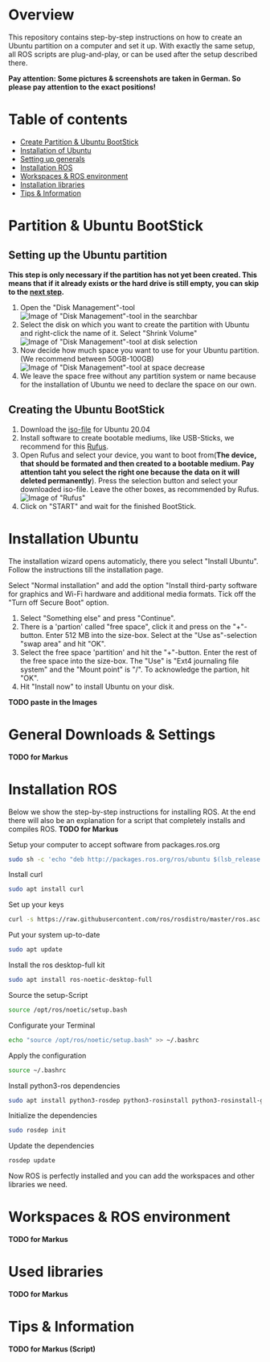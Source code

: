 # Overview

This repository contains step-by-step instructions on how to create an Ubuntu partition on a computer and set it up. With exactly the same setup, all ROS scripts are plug-and-play, or can be used after the setup described there.

**Pay attention: Some pictures & screenshots are taken in German. So please pay attention to the exact positions!**

# Table of contents

* [Create Partition & Ubuntu BootStick](#partition--ubuntu-bootstick "Create Partition & Ubuntu BootStick")
* [Installation of Ubuntu](#installation-ubuntu "Installation of Ubuntu")
* [Setting up generals](#general-downloads--settings "Setting up generals")
* [Installation ROS](#installation-ros "Installation ROS")
* [Workspaces & ROS environment](#workspaces--ros-environment "Workspaces & ROS environment")
* [Installation libraries](#used-libraries (Installation libraries))
* [Tips & Information](#tips--information "Tips & Information")

# Partition & Ubuntu BootStick

## Setting up the Ubuntu partition

**This step is only necessary if the partition has not yet been created. This means that if it already exists or the hard drive is still empty, you can skip to the [next step](#creating-the-ubuntu-bootstick "next step").**

1. Open the "Disk Management"-tool
   ![Image of "Disk Management"-tool in the searchbar](imgs/screenshot-1-diskManagementTool.png)
2. Select the disk on which you want to create the partition with Ubuntu and right-click the name of it. Select "Shrink Volume"
   ![Image of "Disk Management"-tool at disk selection](imgs/screenshot-2-diskManagementTool.png)
3. Now decide how much space you want to use for your Ubuntu partition. (We recommend between 50GB-100GB)
   ![Image of "Disk Management"-tool at space decrease](imgs/screenshot-3-diskManagementTool.png)
4. We leave the space free without any partition system or name because for the installation of Ubuntu we need to declare the space on our own. 

## Creating the Ubuntu BootStick

1. Download the [iso-file](https://releases.ubuntu.com/20.04.6/ubuntu-20.04.6-desktop-amd64.iso "iso-file") for Ubuntu 20.04
2. Install software to create bootable mediums, like USB-Sticks, we recommend for this [Rufus](https://github.com/pbatard/rufus/releases/download/v4.4/rufus-4.4_x86.exe "Rufus").
3. Open Rufus and select your device, you want to boot from(**The device, that should be formated and then created to a bootable medium. Pay attention taht you select the right one because the data on it will deleted permanently**). Press the selection button and select your downloaded iso-file. Leave the other boxes, as recommended by Rufus.
   ![Image of "Rufus"](imgs/screenshot-4-rufus.png)
4. Click on "START" and wait for the finished BootStick.

# Installation Ubuntu

The installation wizard opens automaticly, there you select "Install Ubuntu". Follow the instructions till the installation page.

Select "Normal installation" and add the option "Install third-party software for graphics and Wi-Fi hardware and additional media formats. Tick off the "Turn off Secure Boot" option. 

1. Select "Something else" and press "Continue".
2. There is a 'partion' called "free space", click it and press on the "+"-button. Enter 512 MB into the size-box. Select at the "Use as"-selection "swap area" and hit "OK".
3. Select the free space 'partition' and hit the "+"-button. Enter the rest of the free space into the size-box. The "Use" is "Ext4 journaling file system" and the "Mount point" is "/". To acknowledge the partion, hit "OK".
4. Hit "Install now" to install Ubuntu on your disk.

**TODO paste in the Images**

# General Downloads & Settings

**TODO for Markus**

# Installation ROS

Below we show the step-by-step instructions for installing ROS. At the end there will also be an explanation for a script that completely installs and compiles ROS. **TODO for Markus**

Setup your computer to accept software from packages.ros.org
```bash
sudo sh -c 'echo "deb http://packages.ros.org/ros/ubuntu $(lsb_release -sc) main" > /etc/apt/sources.list.d/ros-latest.list'
```
Install curl
```bash
sudo apt install curl
```
Set up your keys
```bash
curl -s https://raw.githubusercontent.com/ros/rosdistro/master/ros.asc | sudo apt-key add -
```
Put your system up-to-date
```bash
sudo apt update
```
Install the ros desktop-full kit
```bash
sudo apt install ros-noetic-desktop-full
```
Source the setup-Script 
```bash
source /opt/ros/noetic/setup.bash
```
Configurate your Terminal
```bash
echo "source /opt/ros/noetic/setup.bash" >> ~/.bashrc
```
Apply the configuration
```bash
source ~/.bashrc
```
Install python3-ros dependencies
```bash
sudo apt install python3-rosdep python3-rosinstall python3-rosinstall-generator python3-wstool build-essential
```
Initialize the dependencies
```bash
sudo rosdep init
```
Update the dependencies
```bash
rosdep update
```

Now ROS is perfectly installed and you can add the workspaces and other libraries we need.

# Workspaces & ROS environment
**TODO for Markus**

# Used libraries
**TODO for Markus**

# Tips & Information
**TODO for Markus (Script)**